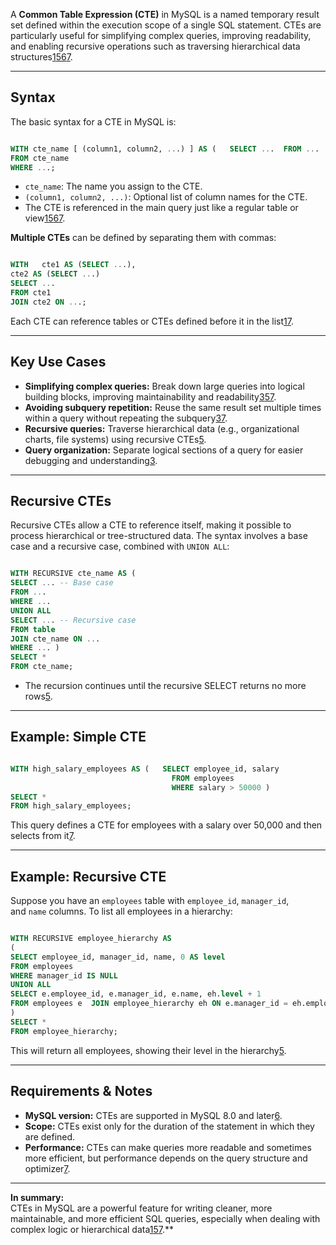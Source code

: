 A **Common Table Expression (CTE)** in MySQL is a named temporary result set defined within the execution scope of a single SQL statement. CTEs are particularly useful for simplifying complex queries, improving readability, and enabling recursive operations such as traversing hierarchical data structures[1](https://dev.mysql.com/doc/refman/8.4/en/with.html)[5](https://www.scaler.com/topics/mysql-tutorial/cte-in-mysql/)[6](https://www.mysqltutorial.org/mysql-basics/mysql-cte/)[7](https://www.bomberbot.com/mysql/how-to-use-mysql-common-table-expressions-with-example-queries/).

---
## Syntax

The basic syntax for a CTE in MySQL is:


```sql

WITH cte_name [ (column1, column2, ...) ] AS (   SELECT ...  FROM ...  WHERE ... ) SELECT ... 
FROM cte_name 
WHERE ...;
```
- `cte_name`: The name you assign to the CTE.
- `(column1, column2, ...)`: Optional list of column names for the CTE.
- The CTE is referenced in the main query just like a regular table or view[1](https://dev.mysql.com/doc/refman/8.4/en/with.html)[5](https://www.scaler.com/topics/mysql-tutorial/cte-in-mysql/)[6](https://www.mysqltutorial.org/mysql-basics/mysql-cte/)[7](https://www.bomberbot.com/mysql/how-to-use-mysql-common-table-expressions-with-example-queries/).

**Multiple CTEs** can be defined by separating them with commas:

```sql

WITH   cte1 AS (SELECT ...),  
cte2 AS (SELECT ...) 
SELECT ... 
FROM cte1 
JOIN cte2 ON ...;
```
Each CTE can reference tables or CTEs defined before it in the list[1](https://dev.mysql.com/doc/refman/8.4/en/with.html)[7](https://www.bomberbot.com/mysql/how-to-use-mysql-common-table-expressions-with-example-queries/).

---

## Key Use Cases

- **Simplifying complex queries:** Break down large queries into logical building blocks, improving maintainability and readability[3](https://hightouch.com/sql-dictionary/sql-common-table-expression-cte)[5](https://www.scaler.com/topics/mysql-tutorial/cte-in-mysql/)[7](https://www.bomberbot.com/mysql/how-to-use-mysql-common-table-expressions-with-example-queries/).
- **Avoiding subquery repetition:** Reuse the same result set multiple times within a query without repeating the subquery[3](https://hightouch.com/sql-dictionary/sql-common-table-expression-cte)[7](https://www.bomberbot.com/mysql/how-to-use-mysql-common-table-expressions-with-example-queries/).
- **Recursive queries:** Traverse hierarchical data (e.g., organizational charts, file systems) using recursive CTEs[5](https://www.scaler.com/topics/mysql-tutorial/cte-in-mysql/).
- **Query organization:** Separate logical sections of a query for easier debugging and understanding[3](https://hightouch.com/sql-dictionary/sql-common-table-expression-cte).

---

## Recursive CTEs

Recursive CTEs allow a CTE to reference itself, making it possible to process hierarchical or tree-structured data. The syntax involves a base case and a recursive case, combined with `UNION ALL`:

```sql

WITH RECURSIVE cte_name AS (   
SELECT ... -- Base case  
FROM ...  
WHERE ...   
UNION ALL   
SELECT ... -- Recursive case  
FROM table  
JOIN cte_name ON ...  
WHERE ... ) 
SELECT * 
FROM cte_name;
```
- The recursion continues until the recursive SELECT returns no more rows[5](https://www.scaler.com/topics/mysql-tutorial/cte-in-mysql/).
    

---

## Example: Simple CTE

```sql

WITH high_salary_employees AS (   SELECT employee_id, salary  
									FROM employees  
									WHERE salary > 50000 ) 
SELECT * 
FROM high_salary_employees;
```

This query defines a CTE for employees with a salary over 50,000 and then selects from it[7](https://www.bomberbot.com/mysql/how-to-use-mysql-common-table-expressions-with-example-queries/).

---

## Example: Recursive CTE

Suppose you have an `employees` table with `employee_id`, `manager_id`, and `name` columns. To list all employees in a hierarchy:

```sql

WITH RECURSIVE employee_hierarchy AS 
(
SELECT employee_id, manager_id, name, 0 AS level  
FROM employees  
WHERE manager_id IS NULL   
UNION ALL   
SELECT e.employee_id, e.manager_id, e.name, eh.level + 1  
FROM employees e  JOIN employee_hierarchy eh ON e.manager_id = eh.employee_id 
) 
SELECT * 
FROM employee_hierarchy;
```
This will return all employees, showing their level in the hierarchy[5](https://www.scaler.com/topics/mysql-tutorial/cte-in-mysql/).

---

## Requirements & Notes

- **MySQL version:** CTEs are supported in MySQL 8.0 and later[6](https://www.mysqltutorial.org/mysql-basics/mysql-cte/).
- **Scope:** CTEs exist only for the duration of the statement in which they are defined.
- **Performance:** CTEs can make queries more readable and sometimes more efficient, but performance depends on the query structure and optimizer[7](https://www.bomberbot.com/mysql/how-to-use-mysql-common-table-expressions-with-example-queries/).

---

**In summary:**  
CTEs in MySQL are a powerful feature for writing cleaner, more maintainable, and more efficient SQL queries, especially when dealing with complex logic or hierarchical data[1](https://dev.mysql.com/doc/refman/8.4/en/with.html)[5](https://www.scaler.com/topics/mysql-tutorial/cte-in-mysql/)[7](https://www.bomberbot.com/mysql/how-to-use-mysql-common-table-expressions-with-example-queries/).**